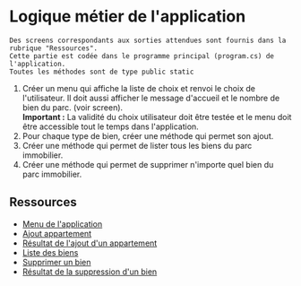Logique métier de l'application
==

    Des screens correspondants aux sorties attendues sont fournis dans la rubrique "Ressources".
    Cette partie est codée dans le programme principal (program.cs) de l'application.
    Toutes les méthodes sont de type public static

1. Créer un menu qui affiche la liste de choix et renvoi le choix de l'utilisateur. Il doit aussi afficher le message d'accueil et le nombre de bien du parc. (voir screen).  
  **Important :** La validité du choix utilisateur doit être testée et le menu doit être accessible tout le temps dans l'application.
2. Pour chaque type de bien, créer une méthode qui permet son ajout.
3. Créer une méthode qui permet de lister tous les biens du parc immobilier.
4. Créer une méthode qui permet de supprimer n'importe quel bien du parc immobilier.

Ressources
-

* [Menu de l'application](Menu.png)
* [Ajout appartement](Ajout_appart.png)
* [Résultat de l'ajout d'un appartement](Result_ajout_appart.png)
* [Liste des biens](List_biens.png)
* [Supprimer un bien](Suppression_bien.png)
* [Résultat de la suppression d'un bien](resultat_suppression_bien.png)